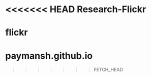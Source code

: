 <<<<<<< HEAD
Research-Flickr
===============

flickr
=======
paymansh.github.io
==================
>>>>>>> FETCH_HEAD
